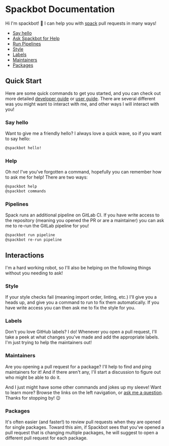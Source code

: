 # Spackbot Documentation

Hi I'm spackbot! 👋  I can help you with [spack](https://github.com/spack/spack) pull requests in many ways!

- [Say hello](#say-hello)
- [Ask Spackbot for Help](#help)
- [Run Pipelines](#pipelines)
- [Style](#style)
- [Labels](#labels)
- [Maintainers](#maintainers)
- [Packages](#packages)

## Quick Start

Here are some quick commands to get you started, and you can check out more detailed [developer guide](developer-guide/developer-guide) or [user guide](user-guide/user-guide). There are several different was you might want to interact with me, and other ways I will interact with you!

### Say hello

Want to give me a friendly hello? I always love a quick wave, so if you want to say hello:

```bash
@spackbot hello!
```

### Help

Oh no! I've you've forgotten a command, hopefully you can remember how to ask me for help! There are two ways:

```bash
@spackbot help
@spackbot commands
```

### Pipelines

Spack runs an additional pipeline on GitLab CI. If you have write access to the repository (meaning you opened the PR or are a maintainer) you can ask me to re-run the GitLab pipeline for you!

```bash
@spackbot run pipeline
@spackbot re-run pipeline
```

## Interactions

I'm a hard working robot, so I'll also be helping on the following things without you needing to ask!

### Style

If your style checks fail (meaning import order, linting, etc.) I'll give you a heads up, and give you a command to run to fix them automatically. If you have write access you can then ask me to fix the style for you.

### Labels

Don't you love GitHub labels? I do! Whenever you open a pull request, I'll take a peek at what changes you've made and add the appropriate labels. I'm just trying to help the maintainers out!

### Maintainers

Are you opening a pull request for a package? I'll help to find and ping maintainers for it! And if there aren't any, I'll start a discussion to figure out who might be able to do it.

And I just might have some other commands and jokes up my sleeve! Want to learn more? Browse the links on the left navigation, or
<a href="https://github.com/spack/spackbot" target="_blank">ask me a question</a>. Thanks for stopping by! 😉

### Packages

It's often easier (and faster!) to review pull requests when they are opened for single packages.
Toward this aim, if Spackbot sees that you've opened a pull request that is changing multiple packages,
he will suggest to open a different pull request for each package.
